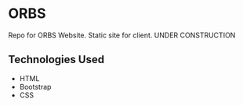 # ORBS

Repo for ORBS Website. Static site for client. UNDER CONSTRUCTION

## Technologies Used
* HTML
* Bootstrap
* CSS
